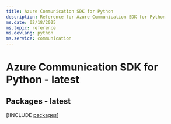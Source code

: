 ```yaml
---
title: Azure Communication SDK for Python
description: Reference for Azure Communication SDK for Python
ms.date: 02/18/2025
ms.topic: reference
ms.devlang: python
ms.service: communication
---
```

# Azure Communication SDK for Python - latest
## Packages - latest
[!INCLUDE [packages](communication-index.md)]